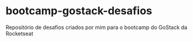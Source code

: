 # bootcamp-gostack-desafios
Repositório de desafios criados por mim para o bootcamp do GoStack da Rocketseat

